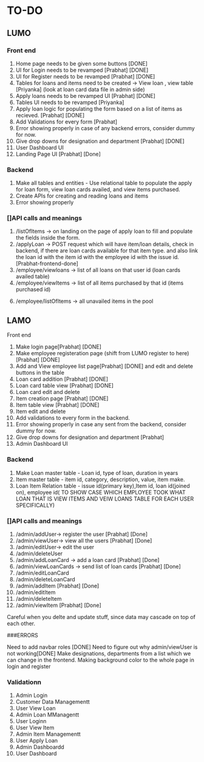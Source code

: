 
# TO-DO

## LUMO 

### Front end 
1. Home page needs to be given some buttons [DONE]
2. UI for Login needs to be revamped [Prabhat] [DONE]
3. UI for Register needs to be revamped [Prabhat] [DONE]
4. Tables for loans and items need to be created -> View loan , view table [Priyanka] (look at loan card data file in admin side)
5. Apply loans needs to be revamped UI [Prabhat] [DONE]
6. Tables UI needs to be revamped [Priyanka]
7. Apply loan logic for populating the form based on a list of items as recieved. [Prabhat] [DONE]
8. Add Validations for every form [Prabhat]
9. Error showing properly in case of any backend errors, consider dummy for now. 
10. Give drop downs for designation and department [Prabhat] [DONE]
11. User Dashboard UI 
12. Landing Page UI [Prabhat] [Done]

### Backend 
1. Make all tables and entities   - Use relational table to populate the apply for loan form, view loan cards availed, and view items purchased. 
2. Create APIs for creating and reading loans and items 
3. Error showing properly


### []API calls and meanings 


1. /listOfItems -> on landing on the page of apply loan to fill and populate the fields inside the form. 
2. /applyLoan -> POST request which will have item/loan details, check in backend, if there are loan cards available for that item type. and also link the loan id with the item id with the employee id with the issue id. [Prabhat-frontend-done] 
3. /employee/viewloans -> list of all loans on that user id (loan cards availed table)
4. /employee/viewItems -> list of all items purchased by that id (items purchased id) 
<!-- 5. /employee/viewItems -> all unavailed items (for apply loan logic) non filtered  -->
6. /employee/listOfItems -> all unavailed items in the pool



## LAMO

Front end  
1. Make login page[Prabhat] [DONE]
2. Make employee registeration page (shift from LUMO register to here)[Prabhat] [DONE]
3. Add and View employee list page[Prabhat] [DONE] and edit and delete buttons in the table
4. Loan card addition [Prabhat] [DONE]
5. Loan card table view [Prabhat] [DONE]
6. Loan card edit and delete 
7. Item creation page [Prabhat] [DONE]
8. Item table view [Prabhat] [DONE]
9. Item edit and delete
10. Add validations to every form in the backend.
11. Error showing properly in case any sent from the backend, consider dummy for now. 
12. Give drop downs for designation and department [Prabhat]
13. Admin Dashboard UI 

### Backend 
1. Make Loan master table - Loan id, type of loan, duration in years
2. Item master table - item id, category, description, value, item make.
3. Loan Item Relation table - issue id(primary key),Item id, loan id(joined on), employee id( TO SHOW CASE WHICH EMPLOYEE TOOK WHAT LOAN THAT IS VIEW ITEMS AND VEIW LOANS TABLE FOR EACH USER SPECIFICALLY)

### []API calls and meanings 
1. /admin/addUser-> register the user [Prabhat] [Done]
2. /admin/viewUser-> view all the users [Prabhat] [Done]
3. /admin/editUser-> edit the user 
4. /admin/deleteUser
5. /admin/addLoanCard -> add a loan card [Prabhat] [Done]
6. /admin/viewLoanCards -> send list of loan cards [Prabhat] [Done]
7. /admin/editLoanCard 
8. /admin/deleteLoanCard
9. /admin/addItem [Prabhat] [Done]
10. /admin/editItem
11. /admin/deleteItem
12. /admin/viewItem [Prabhat] [Done]

Careful when you delte and update stuff, since data may cascade on top of each other. 

###ERRORS

Need to add navbar roles [DONE]
Need to figure out why admin/viewUser is not working[DONE]
Make designations, departments from a list which we can change in the frontend.
Making background color to the whole page in login and register

### Validationn

1. Admin Login
2. Customer Data Managementt
3. User View Loan
4. Admin Loan MManagentt
5. User Loginn
6. User View Item
7. Admin Item Managementt
8. User Apply Loan
9. Admin Dashboardd
10. User Dashboard

